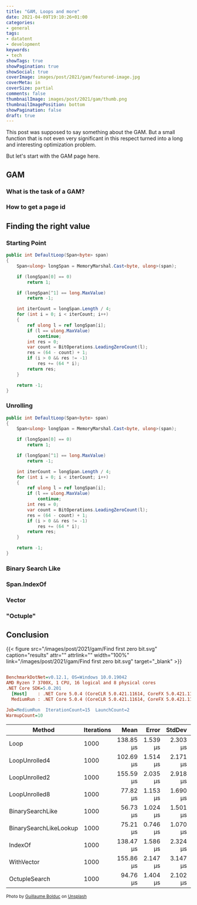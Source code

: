 ```yaml
---
title: "GAM, Loops and more"
date: 2021-04-09T19:10:26+01:00
categories:
- general
tags:
- datatent
- development
keywords:
- tech
showTags: true
showPagination: true
showSocial: true
coverImage: images/post/2021/gam/featured-image.jpg
coverMeta: in
coverSize: partial
comments: false
thumbnailImage: images/post/2021/gam/thumb.png
thumbnailImagePosition: bottom
showPagination: false
draft: true
---
```


This post was supposed to say something about the GAM. But a small function that is not even very significant in 
this respect turned into a long and interesting optimization problem.

<!--more-->

<!--TOC-->

But let's start with the GAM page here. 

## GAM

### What is the task of a GAM?

### How to get a page id

## Finding the right value

### Starting Point

```cs 
public int DefaultLoop(Span<byte> span)
{
    Span<ulong> longSpan = MemoryMarshal.Cast<byte, ulong>(span);

    if (longSpan[0] == 0)
        return 1;

    if (longSpan[^1] == long.MaxValue)
        return -1;

    int iterCount = longSpan.Length / 4;
    for (int i = 0; i < iterCount; i++)
    {
        ref ulong l = ref longSpan[i];
        if (l == ulong.MaxValue)
            continue;
        int res = 0;
        var count = BitOperations.LeadingZeroCount(l);
        res = (64 - count) + 1;
        if (i > 0 && res != -1)
            res += (64 * i);
        return res;
    }

    return -1;
}
```

### Unrolling

```cs 
public int DefaultLoop(Span<byte> span)
{
    Span<ulong> longSpan = MemoryMarshal.Cast<byte, ulong>(span);

    if (longSpan[0] == 0)
        return 1;

    if (longSpan[^1] == long.MaxValue)
        return -1;

    int iterCount = longSpan.Length / 4;
    for (int i = 0; i < iterCount; i++)
    {
        ref ulong l = ref longSpan[i];
        if (l == ulong.MaxValue)
            continue;
        int res = 0;
        var count = BitOperations.LeadingZeroCount(l);
        res = (64 - count) + 1;
        if (i > 0 && res != -1)
            res += (64 * i);
        return res;
    }

    return -1;
}
``` 

### Binary Search Like

### Span.IndexOf

### Vector<byte>

### "Octuple"

## Conclusion


{{< figure src="/images/post/2021/gam/Find first zero bit.svg" caption="results" attr="" attrlink="" width="100%" link="/images/post/2021/gam/Find first zero bit.svg" target="_blank" >}}


``` ini

BenchmarkDotNet=v0.12.1, OS=Windows 10.0.19042
AMD Ryzen 7 3700X, 1 CPU, 16 logical and 8 physical cores
.NET Core SDK=5.0.201
  [Host]    : .NET Core 5.0.4 (CoreCLR 5.0.421.11614, CoreFX 5.0.421.11614), X64 RyuJIT
  MediumRun : .NET Core 5.0.4 (CoreCLR 5.0.421.11614, CoreFX 5.0.421.11614), X64 RyuJIT

Job=MediumRun  IterationCount=15  LaunchCount=2  
WarmupCount=10  

```
|                 Method | Iterations |      Mean |    Error |   StdDev |    Median | Ratio | RatioSD | Baseline |
|----------------------- |----------- |----------:|---------:|---------:|----------:|------:|--------:|--------- |
|                   Loop |       1000 | 138.85 μs | 1.539 μs | 2.303 μs | 138.74 μs |  1.00 |    0.00 |      Yes |
|          LoopUnrolled4 |       1000 | 102.69 μs | 1.514 μs | 2.171 μs | 102.61 μs |  0.74 |    0.02 |       No |
|          LoopUnrolled2 |       1000 | 155.59 μs | 2.035 μs | 2.918 μs | 156.24 μs |  1.12 |    0.03 |       No |
|          LoopUnrolled8 |       1000 |  77.82 μs | 1.153 μs | 1.690 μs |  77.90 μs |  0.56 |    0.02 |       No |
|       BinarySearchLike |       1000 |  56.73 μs | 1.024 μs | 1.501 μs |  56.48 μs |  0.41 |    0.01 |       No |
| BinarySearchLikeLookup |       1000 |  75.21 μs | 0.746 μs | 1.070 μs |  75.10 μs |  0.54 |    0.01 |       No |
|                IndexOf |       1000 | 138.47 μs | 1.586 μs | 2.324 μs | 138.66 μs |  1.00 |    0.03 |       No |
|             WithVector |       1000 | 155.86 μs | 2.147 μs | 3.147 μs | 155.26 μs |  1.12 |    0.04 |       No |
|          OctupleSearch |       1000 |  94.76 μs | 1.404 μs | 2.102 μs |  94.30 μs |  0.68 |    0.02 |       No |



<small>
Photo by <a href="https://unsplash.com/@guibolduc?utm_source=unsplash&utm_medium=referral&utm_content=creditCopyText">Guillaume Bolduc</a> on <a href="https://unsplash.com/?utm_source=unsplash&utm_medium=referral&utm_content=creditCopyText">Unsplash</a>
  </small>